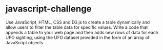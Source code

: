 # javascript-challenge
Use JavaScript, HTML, CSS and D3.js to create a table dynamically and allow users to filter the table data for specific values. 
Write a code that appends a table to your web page and then adds new rows of data for each UFO sighting, using the UFO dataset provided in the form of an array of JavaScript objects.